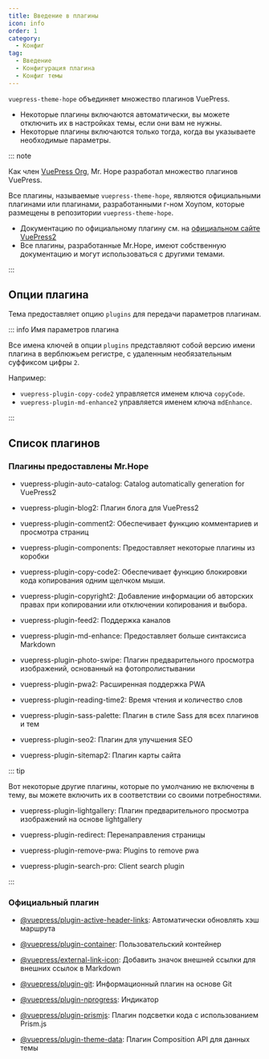 ```yaml
---
title: Введение в плагины
icon: info
order: 1
category:
  - Конфиг
tag:
  - Введение
  - Конфигурация плагина
  - Конфиг темы
---
```


`vuepress-theme-hope` объединяет множество плагинов VuePress.

- Некоторые плагины включаются автоматически, вы можете отключить их в настройках темы, если они вам не нужны.
- Некоторые плагины включаются только тогда, когда вы указываете необходимые параметры.

::: note

Как член [VuePress Org](https://github.com/orgs/vuepress/people), Mr. Hope разработал множество плагинов VuePress.

Все плагины, называемые `vuepress-theme-hope`, являются официальными плагинами или плагинами, разработанными г-ном Хоупом, которые размещены в репозитории `vuepress-theme-hope`.

- Документацию по официальному плагину см. на [официальном сайте VuePress2][vuepress]
- Все плагины, разработанные Mr.Hope, имеют собственную документацию и могут использоваться с другими темами.

:::

<!-- more -->

## Опции плагина

Тема предоставляет опцию `plugins` для передачи параметров плагинам.

::: info Имя параметров плагина

Все имена ключей в опции `plugins` представляют собой версию имени плагина в верблюжьем регистре, с удаленным необязательным суффиксом цифры `2`.

Например:

- `vuepress-plugin-copy-code2` управляется именем ключа `copyCode`.
- `vuepress-plugin-md-enhance2` управляется именем ключа `mdEnhance`.

:::

## Список плагинов

### Плагины предоставлены Mr.Hope

- <ProjectLink name="auto-catalog">vuepress-plugin-auto-catalog</ProjectLink>: Catalog automatically generation for VuePress2

- <ProjectLink name="blog2">vuepress-plugin-blog2</ProjectLink>: Плагин блога для VuePress2

- <ProjectLink name="comment2">vuepress-plugin-comment2</ProjectLink>: Обеспечивает функцию комментариев и просмотра страниц

- <ProjectLink name="components">vuepress-plugin-components</ProjectLink>: Предоставляет некоторые плагины из коробки

- <ProjectLink name="copy-code2">vuepress-plugin-copy-code2</ProjectLink>: Обеспечивает функцию блокировки кода копирования одним щелчком мыши.

- <ProjectLink name="copyright2">vuepress-plugin-copyright2</ProjectLink>: Добавление информации об авторских правах при копировании или отключении копирования и выбора.

- <ProjectLink name="feed2">vuepress-plugin-feed2</ProjectLink>: Поддержка каналов

- <ProjectLink name="md-enhance">vuepress-plugin-md-enhance</ProjectLink>: Предоставляет больше синтаксиса Markdown

- <ProjectLink name="photo-swipe">vuepress-plugin-photo-swipe</ProjectLink>: Плагин предварительного просмотра изображений, основанный на фотопролистывании

- <ProjectLink name="pwa2">vuepress-plugin-pwa2</ProjectLink>: Расширенная поддержка PWA

- <ProjectLink name="reading-time2">vuepress-plugin-reading-time2</ProjectLink>: Время чтения и количество слов

- <ProjectLink name="sass-palette">vuepress-plugin-sass-palette</ProjectLink>: Плагин в стиле Sass для всех плагинов и тем

- <ProjectLink name="seo2">vuepress-plugin-seo2</ProjectLink>: Плагин для улучшения SEO

- <ProjectLink name="sitemap2">vuepress-plugin-sitemap2</ProjectLink>: Плагин карты сайта

::: tip

Вот некоторые другие плагины, которые по умолчанию не включены в тему, вы можете включить их в соответствии со своими потребностями.

- <ProjectLink name="lightgallery">vuepress-plugin-lightgallery</ProjectLink>: Плагин предварительного просмотра изображений на основе lightgallery

- <ProjectLink name="redirect">vuepress-plugin-redirect</ProjectLink>: Перенаправления страницы

- <ProjectLink name="remove-pwa">vuepress-plugin-remove-pwa</ProjectLink>: Plugins to remove pwa

- <ProjectLink name="search-pro">vuepress-plugin-search-pro</ProjectLink>: Client search plugin

:::

### Официальный плагин

- [@vuepress/plugin-active-header-links][active-header-links]: Автоматически обновлять хэш маршрута

- [@vuepress/plugin-container][container]: Пользовательский контейнер

- [@vuepress/external-link-icon][external-link-icon]: Добавить значок внешней ссылки для внешних ссылок в Markdown

- [@vuepress/plugin-git][git]: Информационный плагин на основе Git

- [@vuepress/plugin-nprogress][nprogress]: Индикатор

- [@vuepress/plugin-prismjs][prismjs]: Плагин подсветки кода с использованием Prism.js

- [@vuepress/plugin-theme-data][theme-data]: Плагин Composition API для данных темы

[active-header-links]: https://v2.vuepress.vuejs.org/reference/plugin/active-header-links.html
[container]: https://v2.vuepress.vuejs.org/reference/plugin/container.html
[external-link-icon]: https://v2.vuepress.vuejs.org/reference/plugin/external-link-icon.html
[git]: https://v2.vuepress.vuejs.org/reference/plugin/git.html
[nprogress]: https://v2.vuepress.vuejs.org/reference/plugin/nprogress.html
[prismjs]: https://v2.vuepress.vuejs.org/reference/plugin/prismjs.html
[theme-data]: https://v2.vuepress.vuejs.org/reference/plugin/theme-data.html
[vuepress]: https://v2.vuepress.vuejs.org/
